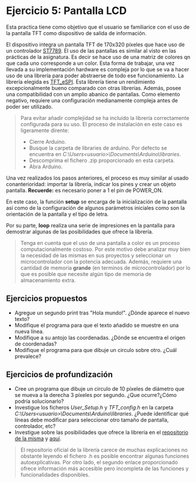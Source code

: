 # Ejercicio 5: Pantalla LCD
Esta practica tiene como objetivo que el usuario se familiarice con el uso de la pantalla TFT como dispositivo de salida de información.

El dispositivo integra un pantalla TFT de 170x320 píxeles que hace uso de un controlador [ST7789](https://www.waveshare.com/w/upload/a/ae/ST7789_Datasheet.pdf). El uso de las pantallas es similar al visto en las prácticas de la asignatura. Es decir se hace uso de una matriz de colores qn que cada uno corresponde a un color. Esta forma de trabajar, una vez llevada a su implementación hardware es compleja por lo que se va a hacer uso de una librería para poder abstraerse de todo ese funcionamiento. La librería elegida es [TFT_eSPI](https://github.com/Bodmer/TFT_eSPI). Esta librería tiene un rendimiento excepcionalmente bueno comparado con otras librerías. Además, posee una compatibilidad con un amplio abanico de pantallas. Como elemento negativo, requiere una configuración medianamente compleja antes de poder ser utilizado.
> Para evitar añadir complejidad se ha incluido la librería correctamente configurada para su uso. El proceso de instalación en este caso es ligeramente dirente:
> - Cierre Arduino.
> - Busque la carpeta de libraries de arduino. Por defecto se encuentra en *C:\Users\<usuario>\Documents\Arduino\libraries*.
> - Descomprima el fichero .zip proporcionado en esta carpeta.
> - Abra Arduino.

Una vez realizados los pasos anteriores, el proceso es muy similar al usado conanterioridad: importar la librería, indicar los pines y crear un objeto pantalla. **Recuerde:** es necesario poner a 1 el pin de POWER_ON.

En este caso, la función **setup** se encarga de la inicialización de la pantalla así como de la configuración de algunos parámetros iniciales como son la orientación de la pantalla y el tipo de letra.

Por su parte, **loop** realiza una serie de impresiones en la pantalla para demostrar algunas de las posibilidades que ofrece la librería.

> Tenga en cuenta que el uso de una pantalla a color es un proceso computacionalmente costoso. Por este motivo debe analizar muy bien la necesidad de las mismas en sus proyectos y seleccionar un microcontrolador con la potencia adecuada. Además, requiere una cantidad de memoria **grande** (en terminos de microcontrolador) por lo que es posible que necesite algún tipo de memoria de almacenamiento extra.

## Ejercicios propuestos
- Agregue un segundo print tras "Hola mundo!". ¿Dónde aparece el nuevo texto?
- Modifique el programa para que el texto añadido se muestre en una nueva línea.
- Modifique a su antojo las coordenadas. ¿Dónde se encuentra el origen de coordenadas?
- Modifique el programa para que dibuje un circulo sobre otro. ¿Cuál prevalece?
## Ejercicios de profundización
- Cree un programa que dibuje un circulo de 10 píxeles de diámetro que se mueva a la derecha 3 píxeles por segundo. ¿Que ocurre?¿Cómo podría solucionarlo?
- Investigue los ficheros *User_Setup.h* y *TFT_config.h* en la carpeta *C:\Users\<usuario>\Documents\Arduino\libraries*. ¿Puede identificar qué líneas debe modificar para seleccionar otro tamaño de pantalla, controlador, etc?
- Investigue sobre las posibilidades que ofrece la librería en el [repositorio de la misma](https://github.com/Bodmer/TFT_eSPI) y [aquí](https://doc-tft-espi.readthedocs.io/starting/).
> El repositorio oficial de la librería carece de muchas explicaciones no obstante leyendo el fichero .h es posible encontrar algunas funciones autoexplicativas. Por otro lado, el segundo enlace proporcionado ofrece información más accesible pero incompleta de las funciones y funcionalidades disponibles.
